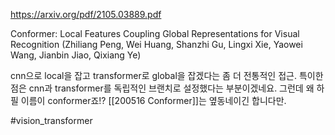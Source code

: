 https://arxiv.org/pdf/2105.03889.pdf

Conformer: Local Features Coupling Global Representations for Visual Recognition (Zhiliang Peng, Wei Huang, Shanzhi Gu, Lingxi Xie, Yaowei Wang, Jianbin Jiao, Qixiang Ye)

cnn으로 local을 잡고 transformer로 global을 잡겠다는 좀 더 전통적인 접근. 특이한 점은 cnn과 transformer를 독립적인 브랜치로 설정했다는 부분이겠네요. 그런데 왜 하필 이름이 conformer죠!? [[200516 Conformer]]는 옆동네이긴 합니다만.

#vision_transformer
